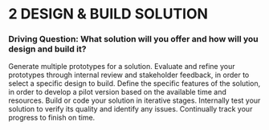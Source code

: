 # 2 DESIGN & BUILD SOLUTION

### Driving Question:  What solution will you offer and how will you design and build it?

Generate multiple prototypes for a solution. Evaluate and refine your prototypes through internal review and stakeholder feedback, in order to select a specific design to build. Define the specific features of the solution, in order to develop a pilot version based on the available time and resources. Build or code your solution in iterative stages.  Internally test your solution to verify its quality and identify any issues. Continually track your progress to finish on time.

